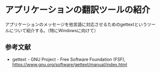 # アプリケーションの翻訳ツールの紹介
アプリケーションのメッセージを他言語に対応させるためのgettextというツールについて紹介する。（特にWindowsに向けて）

## 参考文献
- gettext - GNU Project - Free Software Foundation (FSF), https://www.gnu.org/software/gettext/manual/index.html
